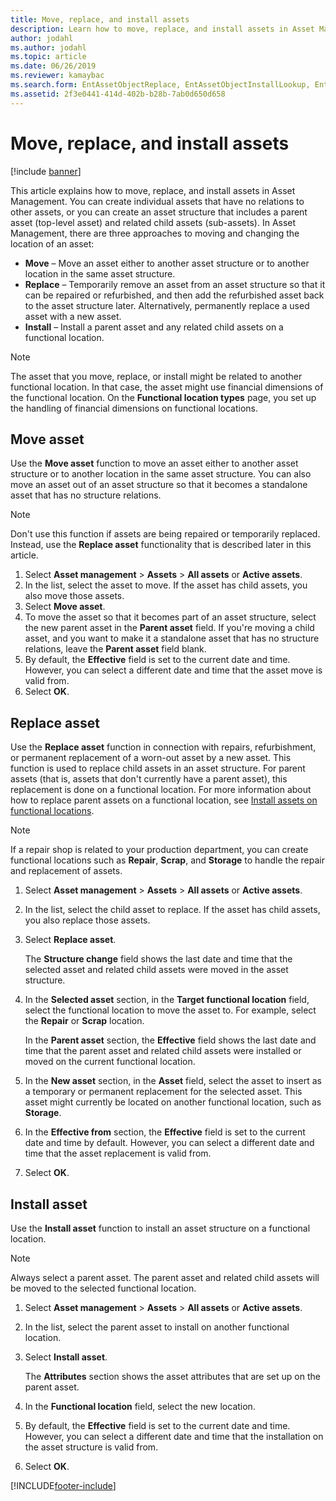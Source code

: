 ```yaml
---
title: Move, replace, and install assets
description: Learn how to move, replace, and install assets in Asset Management, including outlines and step-by-step processes for each type of asset.
author: jodahl
ms.author: jodahl
ms.topic: article
ms.date: 06/26/2019
ms.reviewer: kamaybac
ms.search.form: EntAssetObjectReplace, EntAssetObjectInstallLookup, EntAssetObjectMove, EntAssetObjectTableEditSubObjects
ms.assetid: 2f3e0441-414d-402b-b28b-7ab0d650d658
---
```


# Move, replace, and install assets

[!include [banner](../../includes/banner.md)]

 

This article explains how to move, replace, and install assets in Asset Management. You can create individual assets that have no relations to other assets, or you can create an asset structure that includes a parent asset (top-level asset) and related child assets (sub-assets). In Asset Management, there are three approaches to moving and changing the location of an asset:

- **Move** – Move an asset either to another asset structure or to another location in the same asset structure.
- **Replace** – Temporarily remove an asset from an asset structure so that it can be repaired or refurbished, and then add the refurbished asset back to the asset structure later. Alternatively, permanently replace a used asset with a new asset.
- **Install** – Install a parent asset and any related child assets on a functional location.

> [!NOTE]
> The asset that you move, replace, or install might be related to another functional location. In that case, the asset might use financial dimensions of the functional location. On the **Functional location types** page, you set up the handling of financial dimensions on functional locations.

## Move asset

Use the **Move asset** function to move an asset either to another asset structure or to another location in the same asset structure. You can also move an asset out of an asset structure so that it becomes a standalone asset that has no structure relations.

> [!NOTE]
> Don't use this function if assets are being repaired or temporarily replaced. Instead, use the **Replace asset** functionality that is described later in this article.

1. Select **Asset management** \> **Assets** \> **All assets** or **Active assets**.
2. In the list, select the asset to move. If the asset has child assets, you also move those assets.
3. Select **Move asset**.
4. To move the asset so that it becomes part of an asset structure, select the new parent asset in the **Parent asset** field. If you're moving a child asset, and you want to make it a standalone asset that has no structure relations, leave the **Parent asset** field blank.
5. By default, the **Effective** field is set to the current date and time. However, you can select a different date and time that the asset move is valid from.
6. Select **OK**.

## Replace asset

Use the **Replace asset** function in connection with repairs, refurbishment, or permanent replacement of a worn-out asset by a new asset. This function is used to replace child assets in an asset structure. For parent assets (that is, assets that don't currently have a parent asset), this replacement is done on a functional location. For more information about how to replace parent assets on a functional location, see [Install assets on functional locations](../functional-locations/install-objects-on-functional-locations.md).

> [!NOTE]
> If a repair shop is related to your production department, you can create functional locations such as **Repair**, **Scrap**, and **Storage** to handle the repair and replacement of assets.

1. Select **Asset management** \> **Assets** \> **All assets** or **Active assets**.
2. In the list, select the child asset to replace. If the asset has child assets, you also replace those assets.
3. Select **Replace asset**.

    The **Structure change** field shows the last date and time that the selected asset and related child assets were moved in the asset structure.

4. In the **Selected asset** section, in the **Target functional location** field, select the functional location to move the asset to. For example, select the **Repair** or **Scrap** location.

    In the **Parent asset** section, the **Effective** field shows the last date and time that the parent asset and related child assets were installed or moved on the current functional location.

5. In the **New asset** section, in the **Asset** field, select the asset to insert as a temporary or permanent replacement for the selected asset. This asset might currently be located on another functional location, such as **Storage**.
7. In the **Effective from** section, the **Effective** field is set to the current date and time by default. However, you can select a different date and time that the asset replacement is valid from.
8. Select **OK**.

## Install asset

Use the **Install asset** function to install an asset structure on a functional location.

> [!NOTE]
> Always select a parent asset. The parent asset and related child assets will be moved to the selected functional location.

1. Select **Asset management** \> **Assets** \> **All assets** or **Active assets**.
2. In the list, select the parent asset to install on another functional location.
3. Select **Install asset**.

    The **Attributes** section shows the asset attributes that are set up on the parent asset.

4. In the **Functional location** field, select the new location.
5. By default, the **Effective** field is set to the current date and time. However, you can select a different date and time that the installation on the asset structure is valid from.
6. Select **OK**.


[!INCLUDE[footer-include](../../../includes/footer-banner.md)]